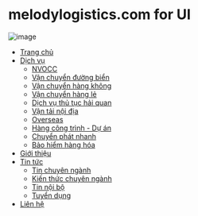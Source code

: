 # melodylogistics.com for UI
![image](https://github.com/dongquoctien/melodylogistics.com/assets/89438689/0568d910-38eb-435a-a454-5f48df6d962c)

*   [Trang chủ](/index.html "Trang chủ")
*   [Dịch vụ](javascript:void(0); "Dịch vụ")
    *   [NVOCC](/nvocc-1.html "NVOCC")
    *   [Vận chuyển đường biển](/van-chuyen-duong-bien-2.html "Vận chuyển đường biển")
    *   [Vận chuyển hàng không](/van-chuyen-hang-khong-3.html "Vận chuyển hàng không")
    *   [Vận chuyển hàng lẻ](/van-chuyen-hang-le-4.html "Vận chuyển hàng lẻ")
    *   [Dịch vụ thủ tục hải quan](/dich-vu-thu-tuc-hai-quan-5.html "Dịch vụ thủ tục hải quan")
    *   [Vận tải nội địa](/van-tai-noi-dia-6.html "Vận tải nội địa")
    *   [Overseas](/overseas-7.html "Overseas")
    *   [Hàng công trình - Dự án](/hang-cong-trinh-du-an-8.html "Hàng công trình - Dự án")
    *   [Chuyển phát nhanh](/chuyen-phat-nhanh-106.html "Chuyển phát nhanh")
    *   [Bảo hiểm hàng hóa](/bao-hiem-248.html "Bảo hiểm hàng hóa")
*   [Giới thiệu](/gioi-thieu-1.html "Giới thiệu")
*   [Tin tức](javascript:void(0); "Tin tức")
    *   [Tin chuyên ngành](/tin-chuyen-nganh-1.html "Tin chuyên ngành")
    *   [Kiến thức chuyên ngành](/kien-thuc-chuyen-nganh-11.html "Kiến thức chuyên ngành")
    *   [Tin nội bộ](/tin-noi-bo-9.html "Tin nội bộ")
    *   [Tuyển dụng](/tuyen-dung-10.html "Tuyển dụng")
*   [Liên hệ](/lien-he-5.html "Liên hệ")

